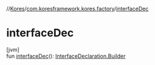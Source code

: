 //[Kores](../../index.md)/[com.koresframework.kores.factory](index.md)/[interfaceDec](interface-dec.md)

# interfaceDec

[jvm]\
fun [interfaceDec](interface-dec.md)(): [InterfaceDeclaration.Builder](../com.koresframework.kores.base/-interface-declaration/-builder/index.md)
